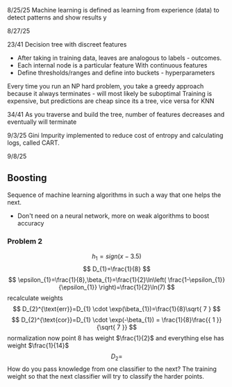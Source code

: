 8/25/25
Machine learning is defined as learning from experience (data) to detect patterns and show results
y

8/27/25

23/41
Decision tree with discreet features
- After taking in training data, leaves are analogous to labels - outcomes.
- Each internal node is a particular feature
With continuous features
- Define thresholds/ranges and define into buckets - hyperparameters

Every time you run an NP hard problem, you take a greedy approach because it always terminates - will most likely be suboptimal 
Training is expensive, but predictions are cheap since its a tree, vice versa for KNN

34/41
As you traverse and build the tree, number of features decreases and eventually will terminate

9/3/25
Gini Impurity implemented to reduce cost of entropy and calculating logs, called CART.

9/8/25
## Boosting
Sequence of machine learning algorithms in such a way that one helps the next. 
- Don't need on a neural network, more on weak algorithms to boost accuracy

### Problem 2
$$
h_{1}=sign(x-3.5)
$$
$$
D_{1}=\frac{1}{8}
$$
$$
\epsilon_{1}=\frac{1}{8},\beta_{1}=\frac{1}{2}\ln\left( \frac{1-\epsilon_{1}}{\epsilon_{1}} \right)=\frac{1}{2}\ln(7)
$$
recalculate weights
$$
D_{2}^{\text{err}}=D_{1} \cdot \exp(\beta_{1})=\frac{1}{8}\sqrt{ 7 }
$$
$$
D_{2}^{\text{cor}}=D_{1} \cdot \exp(-\beta_{1}) = \frac{1}{8}\frac{{ 1 }}{\sqrt{ 7 }}
$$
normalization
now point 8 has weight $\frac{1}{2}$ and everything else has weight $\frac{1}{14}$
$$
D_{2}=
$$
How do you pass knowledge from one classifier to the next? The training weight so that the next classifier will try to classify the harder points.